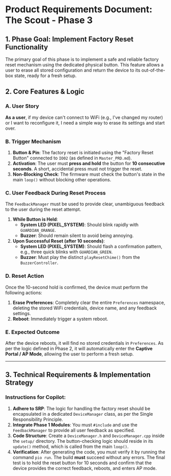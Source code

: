 # Product Requirements Document: The Scout - Phase 3

## 1. Phase Goal: Implement Factory Reset Functionality

The primary goal of this phase is to implement a safe and reliable factory reset mechanism using the dedicated physical button. This feature allows a user to erase all stored configuration and return the device to its out-of-the-box state, ready for a fresh setup.

## 2. Core Features & Logic

### A. User Story
**As a user**, if my device can't connect to WiFi (e.g., I've changed my router) or I want to reconfigure it, I need a simple way to erase its settings and start over.

### B. Trigger Mechanism
1.  **Button & Pin**: The factory reset is initiated using the "Factory Reset Button" connected to `IO02` (as defined in `Master_PRD.md`).
2.  **Activation**: The user must **press and hold** the button for **10 consecutive seconds**. A short, accidental press must not trigger the reset.
3.  **Non-Blocking Check**: The firmware must check the button's state in the main `loop()` without blocking other operations.

### C. User Feedback During Reset Process
The `FeedbackManager` must be used to provide clear, unambiguous feedback to the user during the reset attempt.

1.  **While Button is Held**:
    * **System LED (PIXEL_SYSTEM)**: Should blink rapidly with `GUARDIAN_ORANGE`.
    * **Buzzer**: Should remain silent to avoid being annoying.
2.  **Upon Successful Reset (after 10 seconds)**:
    * **System LED (PIXEL_SYSTEM)**: Should flash a confirmation pattern, e.g., three quick blinks with `GUARDIAN_GREEN`.
    * **Buzzer**: Must play the distinct `playResetChime()` from the `BuzzerController`.

### D. Reset Action
Once the 10-second hold is confirmed, the device must perform the following actions:

1.  **Erase Preferences**: Completely clear the entire `Preferences` namespace, deleting the stored WiFi credentials, device name, and any feedback settings.
2.  **Reboot**: Immediately trigger a system reboot.

### E. Expected Outcome
After the device reboots, it will find no stored credentials in `Preferences`. As per the logic defined in Phase 2, it will automatically enter the **Captive Portal / AP Mode**, allowing the user to perform a fresh setup.

---

## 3. Technical Requirements & Implementation Strategy

### Instructions for Copilot:
1.  **Adhere to SRP**: The logic for handling the factory reset should be encapsulated in a dedicated `DeviceManager` class, as per the Single Responsibility Principle.
2.  **Integrate Phase 1 Modules**: You must `#include` and use the `FeedbackManager` to provide all user feedback as specified.
3.  **Code Structure**: Create a `DeviceManager.h` and `DeviceManager.cpp` inside the `setup/` directory. The button-checking logic should reside in its `update()` method, which is called from the main `loop()`.
4.  **Verification**: After generating the code, you must verify it by running the command `pio run`. The build **must** succeed without any errors. The final test is to hold the reset button for 10 seconds and confirm that the device provides the correct feedback, reboots, and enters AP mode.